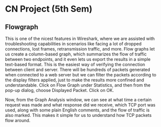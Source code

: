 # CN Project (5th Sem)

## Flowgraph
This is one of the nicest features in Wireshark, where we are assisted with troubleshooting capabilities in scenarios like facing a lot of dropped connections, lost frames, retransmission traffic, and more. Flow graphs let us create a column-based graph, which summarizes the flow of traffic between two endpoints, and it even lets us export the results in a simple text-based format. This is the easiest way of verifying the connection between client and server.
There will be hundreds of packets generated when connected to a web server but we can filter the packets according to the display filters applied, just to make the results more confined and understandable. Click on Flow Graph under Statistics, and then from the pop-up dialog, choose Displayed Packet. Click on OK.
         

Now, from the Graph Analysis window, we can see at what time a certain request was made and what response did we receive, which TCP port was used, along with some plain English comments, and the flow of traffic is also marked. This makes it simple for us to understand how TCP packets flow around.
